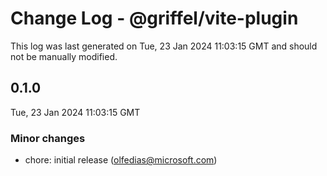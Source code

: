 # Change Log - @griffel/vite-plugin

This log was last generated on Tue, 23 Jan 2024 11:03:15 GMT and should not be manually modified.

<!-- Start content -->

## 0.1.0

Tue, 23 Jan 2024 11:03:15 GMT

### Minor changes

- chore: initial release (olfedias@microsoft.com)
